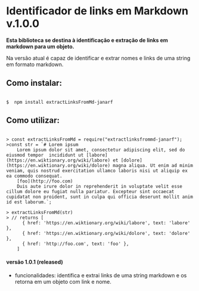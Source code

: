 # Identificador de links em Markdown v.1.0.0

**Esta biblioteca se destina à identificação e extração de links em markdown para um objeto.**


Na versão atual é capaz de identificar e extrar nomes e links de uma string em formato markdown.

## Como instalar:

```shell

$  npm install extractLinksFromMd-janarf

```

## Como utilizar:

```node

> const extractLinksFromMd = require("extractlinksfrommd-janarf");
>const str = `# Lorem ipsum
    Lorem ipsum dolor sit amet, consectetur adipiscing elit, sed do eiusmod tempor  incididunt ut [labore](https://en.wiktionary.org/wiki/labore) et [dolore](https://en.wiktionary.org/wiki/dolore) magna aliqua. Ut enim ad minim veniam, quis nostrud exercitation ullamco laboris nisi ut aliquip ex ea commodo consequat.
    [foo](http://foo.com)
    Duis aute irure dolor in reprehenderit in voluptate velit esse cillum dolore eu fugiat nulla pariatur. Excepteur sint occaecat cupidatat non proident, sunt in culpa qui officia deserunt mollit anim id est laborum.`;

> extractLinksFromMd(str)
> // returns [
      { href: 'https://en.wiktionary.org/wiki/labore', text: 'labore' },
      { href: 'https://en.wiktionary.org/wiki/dolore', text: 'dolore' },
      { href: 'http://foo.com', text: 'foo' },
    ]

```


#### versão 1.0.1 (released)
- funcionalidades:
    identifica e extrai links de uma string markdown e os retorna em um objeto com link e nome.